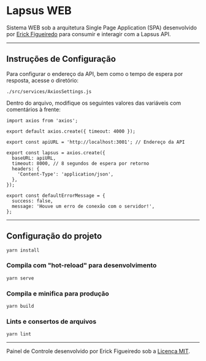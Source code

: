 # Lapsus WEB

Sistema WEB sob a arquitetura Single Page Application (SPA) desenvolvido por [Erick Figueiredo](https://github.com/erickfigueiredo) para consumir e interagir com a Lapsus API.

---

## Instruções de Configuração

Para configurar o endereço da API, bem como o tempo de espera por resposta, acesse o diretório:

```
./src/services/AxiosSettings.js
```

Dentro do arquivo, modifique os seguintes valores das variáveis com comentários à frente:

```
import axios from 'axios';

export default axios.create({ timeout: 4000 });

export const apiURL = 'http://localhost:3001'; // Endereço da API

export const lapsus = axios.create({
  baseURL: apiURL,
  timeout: 8000, // 8 segundos de espera por retorno
  headers: {
    'Content-Type': 'application/json',
  },
});

export const defaultErrorMessage = {
  success: false,
  message: 'Houve um erro de conexão com o servidor!',
};

```

---

## Configuração do projeto

```
yarn install
```

### Compila com "hot-reload" para desenvolvimento

```
yarn serve
```

### Compila e minifica para produção

```
yarn build
```

### Lints e consertos de arquivos

```
yarn lint
```

---

Painel de Controle desenvolvido por Erick Figueiredo sob a [Licença MIT](LICENSE).
